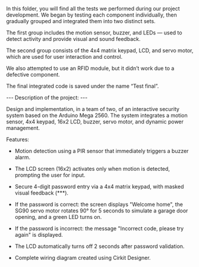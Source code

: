 In this folder, you will find all the tests we performed during our project development. We began by testing each component individually, then gradually grouped and integrated them into two distinct sets.

The first group includes the motion sensor, buzzer, and LEDs — used to detect activity and provide visual and sound feedback.

The second group consists of the 4x4 matrix keypad, LCD, and servo motor, which are used for user interaction and control.

We also attempted to use an RFID module, but it didn’t work due to a defective component.

The final integrated code is saved under the name “Test final”.

  --- Description of the project: ---

Design and implementation, in a team of two, of an interactive security system based on the Arduino Mega 2560. The system integrates a motion sensor, 4x4 keypad, 16x2 LCD, buzzer, servo motor, and dynamic power management.

Features:

- Motion detection using a PIR sensor that immediately triggers a buzzer alarm.

- The LCD screen (16x2) activates only when motion is detected, prompting the user for input.

- Secure 4-digit password entry via a 4x4 matrix keypad, with masked visual feedback (***).

- If the password is correct: the screen displays "Welcome home", the SG90 servo motor rotates 90° for 5 seconds to simulate a garage door opening, and a green LED turns on.

- If the password is incorrect: the message "Incorrect code, please try again" is displayed.

- The LCD automatically turns off 2 seconds after password validation.

- Complete wiring diagram created using Cirkit Designer.
